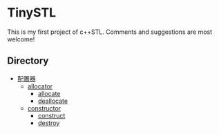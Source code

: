 # TinySTL

This is my first project of c++STL. Comments and suggestions are most welcome!

## Directory

- [配置器]()
  - [allocator]()
    - [allocate]()
    - [deallocate]()
  - [constructor]()
    - [construct]()
    - [destroy]()
